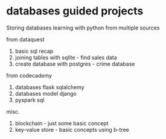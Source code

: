 # databases guided projects

Storing databases learning with python from multiple sources


 from dataquest
 1. basic sql recap
 2. joining tables with sqlite - find sales data
 3. create database with postgres - crime database

from codecademy
 1. databases flask sqlalchemy
 2. databases model django
 2. pyspark sql

 misc.
 1. blockchain - just some basic concept
 2. key-value store - basic concepts using b-tree
